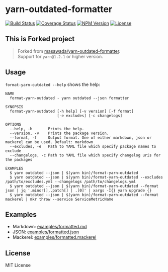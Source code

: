 yarn-outdated-formatter
=======================

[![Build Status](http://img.shields.io/travis/tsuyoshiwada/yarn-outdated-formatter.svg?style=flat-square)](https://travis-ci.org/tsuyoshiwada/yarn-outdated-formatter)
[![Coverage Status](https://img.shields.io/coveralls/tsuyoshiwada/yarn-outdated-formatter.svg?style=flat-square)](https://coveralls.io/github/tsuyoshiwada/yarn-outdated-formatter?branch=master)
[![NPM Version](https://img.shields.io/npm/v/yarn-outdated-formatter.svg?style=flat-square)](https://www.npmjs.com/package/yarn-outdated-formatter)
[![License](https://img.shields.io/badge/license-MIT-brightgreen.svg?style=flat-square)](https://masawada.mit-license.org/)


## This is Forked project

> Forked from [masawada/yarn-outdated-formatter](https://github.com/masawada/yarn-outdated-formatter).  
> Support for `yarn@1.2.1` or higher version.



## Usage

`format-yarn-outdated --help` shows the help:

```
NAME
  format-yarn-outdated - yarn outdated --json formatter

SYNOPSIS
  format-yarn-outdated [-h help] [-v version] [-f format]
                       [-e excludes] [-c changelogs]

OPTIONS
  --help, -h       Prints the help.
  --version, -v    Prints the package version.
  --format, -f     Output format. One of either markdown, json or mackerel can be used. Default: markdown
  --excludes, -e   Path to YAML file which specify package names to exclude
  --changelogs, -c Path to YAML file which specify changelog uris for the packages

EXAMPLES
  $ yarn outdated --json | $(yarn bin)/format-yarn-outdated
  $ yarn outdated --json | $(yarn bin)/format-yarn-outdated --excludes /path/to/excludes.yml --changelogs /path/to/changelogs.yml
  $ yarn outdated --json | $(yarn bin)/format-yarn-outdated --format json | jq '.minor[],.patch[] | .[0]' | xargs -I{} yarn upgrade {}
  $ yarn outdated --json | $(yarn bin)/format-yarn-outdated --format mackerel | mkr throw --service ServiceMetricName
```

## Examples

- Markdown: [examples/formatted.md](examples/formatted.md)
- JSON: [examples/formatted.json](examples/formatted.json)
- Mackerel: [examples/formatted.mackerel](examples/formatted.mackerel)

## License

MIT License
